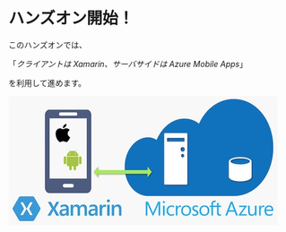 # ハンズオン開始！

このハンズオンでは、

「*クライアントは Xamarin、サーバサイドは Azure Mobile Apps*」

を利用して進めます。

![](img/architecture.jpg)

